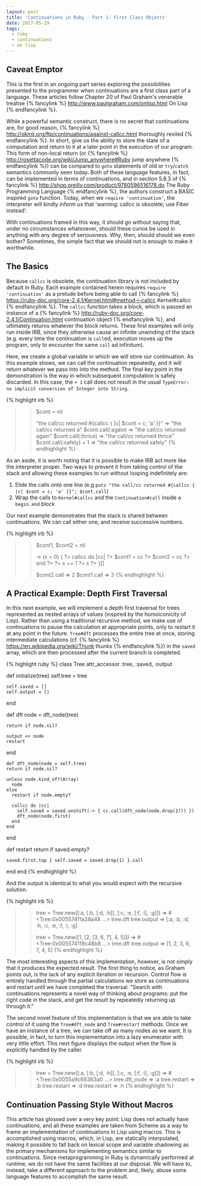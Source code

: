 ```yaml
---
layout: post
title: 'Continuations in Ruby - Part 1: First Class Objects'
date: 2017-05-29
tags:
  - ruby
  - continuations
  - on lisp
---
```


## Caveat Emptor

This is the first in an ongoing part series exploring the possibilities
presented to the programmer when continuations are a first class part of a
language.  These articles follow Chapter 20 of Paul Graham's venerable treatise
{% fancylink %}
  http://www.paulgraham.com/onlisp.html
  On Lisp
{% endfancylink %}.

While a powerful semantic construct, there is no secret that continuations are,
for good reason,
{% fancylink %}
  http://okmij.org/ftp/continuations/against-callcc.html
  thoroughly reviled
{% endfancylink %}.
In short, give us the ability to store the state of a computation and return to
it at a later point in the execution of our program.  This form of non-local
return (or
{% fancylink %}
  http://rosettacode.org/wiki/Jump_anywhere#Ruby
  jump anywhere
{% endfancylink %})
can be compared to `goto` statements of old or `try`/`catch` semantics commonly
seen today.  Both of these language features, in fact, can be implemented in
terms of continuations, and in section 5.8.3 of
{% fancylink %}
  http://shop.oreilly.com/product/9780596516178.do
  The Ruby Programming Language
{% endfancylink %},
the authors construct a BASIC inspired `goto` function.  Today, when we `require
'continuation'`, the interpreter will kindly inform us that 'warning: callcc is
obsolete; use Fiber instead'.

With continuations framed in this way, it should go without saying that, under
no circumstances whatsoever, should these curios be used in anything with any
degree of seriousness.  Why, then, should should we even bother?  Sometimes,
the simple fact that we should not is enough to make it worthwhile.

<!--more-->

## The Basics

Because `callcc` is obsolete, the continuation library is not included by
default in Ruby.  Each example contained herein requires
`require 'continuation'` as a prelude before being able to call
{% fancylink %}
  https://ruby-doc.org/core-2.4.1/Kernel.html#method-i-callcc
  Kernel#callcc
{% endfancylink %}.
The `callcc` function takes a block, which is passed an instance of a
{% fancylink %}
  http://ruby-doc.org/core-2.4.1/Continuation.html
  continuation object
{% endfancylink %},
and ultimately returns whatever the block returns.  These first examples will
only run inside IRB, since they otherwise cause an infinite unwinding of the
stack (e.g. every time the continuation is `call`ed, execution moves up the
program, only to encounter the same `call` ad infinitum).

Here, we create a global variable in which we will store our continuation.  As
this example shows, we can call the continuation repeatedly, and it will return
whatever we pass into into the method.  The final key point in the
demonstration is the way in which subsequent computation is safely discarded.
In this case, the `+ 1` call does not result in the usual `TypeError: no
implicit conversion of Integer into String`.

{% highlight irb %}
>> $cont = nil
>>
>> "the call/cc returned #{callcc { |c| $cont = c; 'a' }}"
=> "the call/cc returned a"
>> $cont.call(:again)
=> "the call/cc returned again"
>> $cont.call(:thrice)
=> "the call/cc returned thrice"
>> $cont.call(:safely) + 1
=> "the call/cc returned safely"
{% endhighlight %}

As an aside, it is worth noting that it is possible to make IRB act more like
the interpreter proper.  Two ways to prevent it from taking control of the
stack and allowing these examples to run without looping indefinitely are:

1. Elide the calls onto one line (e.g `puts "the call/cc returned #{callcc { |c| $cont = c; 'a' }}"; $cont.call`)
2. Wrap the calls to `Kernel#callcc` and the `Continuation#call` inside a `begin`..`end` block

Our next example demonstrates that the stack is shared between continuations.
We can call either one, and receive successive numbers.

{% highlight irb %}
>> $cont1, $cont2 = nil
>>
>> -> (x = 0) {
?>   callcc do |cc|
?>     $cont1 = cc
?>     $cont2 = cc
?>   end
?>
?>   x += 1
?>   x
?> }[]
>>
>> $cont2.call
=> 2
>> $cont1.call
=> 3
{% endhighlight %}

## A Practical Example: Depth First Traversal

In this next example, we will implement a depth first traversal for trees
represented as nested arrays of values (inspired by the homoiconicity of Lisp).
Rather than using a traditional recursive method, we make use of continuations
to pause the calculation at appropriate points, only to restart it at any point
in the future.  `Tree#dft` processes the entire tree at once, storing
intermediate calculations (cf.
{% fancylink %}
  https://en.wikipedia.org/wiki/Thunk
  thunks
{% endfancylink %})
in the `saved` array, which are then processed after the current branch is
completed.

{% highlight ruby %}
class Tree
  attr_accessor :tree, :saved, :output

  def initialize(tree)
    self.tree = tree

    self.saved = []
    self.output = []
  end

  def dft
  	node = dft_node(tree)

  	return if node.nil?

  	output << node
  	restart
  end

	def dft_node(node = self.tree)
    return if node.nil?

    unless node.kind_of?(Array)
      node
    else
      restart if node.empty?

      callcc do |cc|
        self.saved = saved.unshift(-> { cc.call(dft_node(node.drop(1))) })
        dft_node(node.first)
      end
    end
  end

  def restart
    return if saved.empty?

    saved.first.tap { self.saved = saved.drop(1) }.call
  end
end
{% endhighlight %}

And the output is identical to what you would expect with the recursive solution.

{% highlight irb %}
>> tree = Tree.new([:a, [:b, [:d, :h]], [:c, :e, [:f, :i], :g]])
=> #<Tree:0x00557411a28a48 ...>
>> tree.dft
>> tree.output
=> [:a, :b, :d, :h, :c, :e, :f, :i, :g]
>>
>> tree = Tree.new([1, [2, [3, 6, 7], 4, 5]])
=> #<Tree:0x005574119c48b8 ...>
>> tree.dft
>> tree.output
=> [1, 2, 3, 6, 7, 4, 5]
{% endhighlight %}

The most interesting aspects of this implementation, however, is not simply that
it produces the expected result.  The first thing to notice, as Graham points
out, is the lack of any explicit iteration or recursion.  Control flow is
entirely handled through the partial calculations we store as continuations and
restart until we have completed the traversal.  "Search with continuations
represents a novel way of thinking about programs:  put the right code in the
stack, and get the result by repeatedly returning up through it."

The second novel feature of this implementation is that we are able to take
control of it using the `Tree#dft_node` and `Tree#restart` methods.  Once we
have an instance of a tree, we can take off as many nodes as we want.  It is
possible, in fact, to turn this implementation into a lazy enumerator with very
little effort.  This next figure displays the output when the flow is explicitly
handled by the caller.

{% highlight irb %}
>> tree = Tree.new([:a, [:b, [:d, :h]], [:c, :e, [:f, :i], :g]])
=> #<Tree:0x0055a9c66363a0 ...>
>> tree.dft_node
=> :a
>> tree.restart
=> :b
>> tree.restart
=> :d
>> tree.restart
=> :h
{% endhighlight %}

## Continuation Passing Style Without Macros

This article has glossed over a very key point:  Lisp does not actually have
continuations, and all these examples are taken from Scheme as a way to frame
an implementation of continuations in Lisp using macros.  This is accomplished
using macros, which, in Lisp, are statically interpolated, making it possible
to fall back on lexical scope and variable shadowing as the primary mechanisms
for implementing semantics similar to continuations.  Since metaprogramming in
Ruby is dynamically performed at runtime, we do not have the same facilities at
our disposal.  We will have to, instead, take a different approach to the
problem and, likely, abuse some language features to accomplish the same result.
